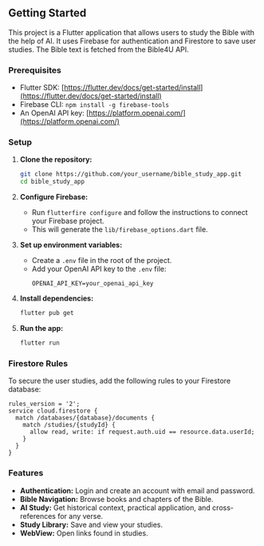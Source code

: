 ## Getting Started

This project is a Flutter application that allows users to study the Bible with the help of AI. It uses Firebase for authentication and Firestore to save user studies. The Bible text is fetched from the Bible4U API.

### Prerequisites

- Flutter SDK: [https://flutter.dev/docs/get-started/install](https://flutter.dev/docs/get-started/install)
- Firebase CLI: `npm install -g firebase-tools`
- An OpenAI API key: [https://platform.openai.com/](https://platform.openai.com/)

### Setup

1. **Clone the repository:**
   ```bash
   git clone https://github.com/your_username/bible_study_app.git
   cd bible_study_app
   ```

2. **Configure Firebase:**
   - Run `flutterfire configure` and follow the instructions to connect your Firebase project.
   - This will generate the `lib/firebase_options.dart` file.

3. **Set up environment variables:**
   - Create a `.env` file in the root of the project.
   - Add your OpenAI API key to the `.env` file:
     ```
     OPENAI_API_KEY=your_openai_api_key
     ```

4. **Install dependencies:**
   ```bash
   flutter pub get
   ```

5. **Run the app:**
   ```bash
   flutter run
   ```

### Firestore Rules

To secure the user studies, add the following rules to your Firestore database:

```
rules_version = '2';
service cloud.firestore {
  match /databases/{database}/documents {
    match /studies/{studyId} {
      allow read, write: if request.auth.uid == resource.data.userId;
    }
  }
}
```

### Features

- **Authentication:** Login and create an account with email and password.
- **Bible Navigation:** Browse books and chapters of the Bible.
- **AI Study:** Get historical context, practical application, and cross-references for any verse.
- **Study Library:** Save and view your studies.
- **WebView:** Open links found in studies.
